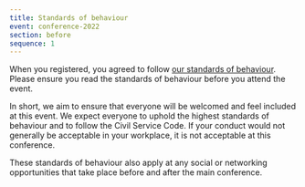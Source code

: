 ```yaml
---
title: Standards of behaviour
event: conference-2022
section: before
sequence: 1
---
```


When you registered, you agreed to follow [our standards of behaviour](/rules/standards-of-behaviour/). Please ensure you read the standards of behaviour before you attend the event.

In short, we aim to ensure that everyone will be welcomed and feel included at this event. We expect everyone to uphold the highest standards of behaviour and to follow the Civil Service Code. If your conduct would not generally be acceptable in your workplace, it is not acceptable at this conference.

These standards of behaviour also apply at any social or networking opportunities that take place before and after the main conference.
